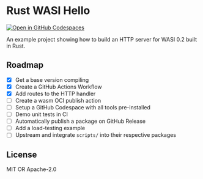 # Rust WASI Hello

[![Open in GitHub Codespaces](https://github.com/codespaces/badge.svg)](https://codespaces.new/yoshuawuyts/rust-wasi-hello)

An example project showing how to build an HTTP server for WASI 0.2 built in
Rust.

## Roadmap

- [x] Get a base version compiling
- [x] Create a GitHub Actions Workflow
- [x] Add routes to the HTTP handler
- [ ] Create a wasm OCI publish action
- [ ] Setup a GitHub Codespace with all tools pre-installed
- [ ] Demo unit tests in CI
- [ ] Automatically publish a package on GitHub Release
- [ ] Add a load-testing example
- [ ] Upstream and integrate `scripts/` into their respective packages

## License

MIT OR Apache-2.0
